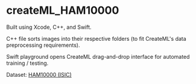 # createML_HAM10000

Built using Xcode, C++, and Swift.

C++ file sorts images into their respective folders (to fit CreateML's data preprocessing requirements).

Swift playground opens CreateML drag-and-drop interface for automated training / testing.

Dataset: [HAM10000 (ISIC)](https://www.isic-archive.com/#!/topWithHeader/onlyHeaderTop/gallery)
